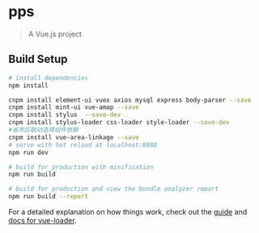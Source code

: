 # pps

> A Vue.js project

## Build Setup

``` bash
# install dependencies
npm install

cnpm install element-ui vuex axios mysql express body-parser --save
cnpm install mint-ui vue-amap --save
cnpm install stylus  --save-dev
cnpm install stylus-loader css-loader style-loader --save-dev
#省市区联动选择组件依赖
cnpm install vue-area-linkage --save
# serve with hot reload at localhost:8080
npm run dev

# build for production with minification
npm run build

# build for production and view the bundle analyzer report
npm run build --report
```

For a detailed explanation on how things work, check out the [guide](http://vuejs-templates.github.io/webpack/) and [docs for vue-loader](http://vuejs.github.io/vue-loader).
